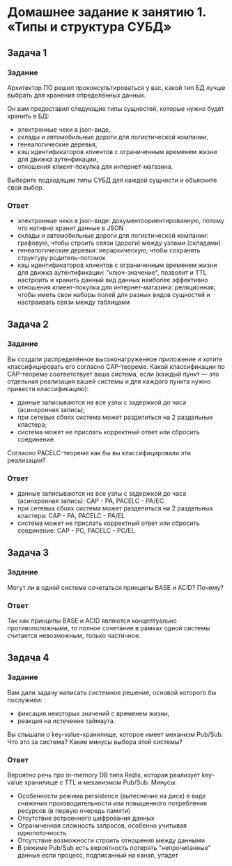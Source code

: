 # Домашнее задание к занятию 1. «Типы и структура СУБД»

## Задача 1
### Задание
Архитектор ПО решил проконсультироваться у вас, какой тип БД 
лучше выбрать для хранения определённых данных.

Он вам предоставил следующие типы сущностей, которые нужно будет хранить в БД:

- электронные чеки в json-виде,
- склады и автомобильные дороги для логистической компании,
- генеалогические деревья,
- кэш идентификаторов клиентов с ограниченным временем жизни для движка аутенфикации,
- отношения клиент-покупка для интернет-магазина.

Выберите подходящие типы СУБД для каждой сущности и объясните свой выбор.

### Ответ
- электронные чеки в json-виде: документоориентированную, потому что нативно хранит данные в JSON
- склады и автомобильные дороги для логистической компании: графовую, чтобы строить связи (дороги) между узлами (складами)
- генеалогические деревья: иерархическую, чтобы сохранять структуру родитель-потомок
- кэш идентификаторов клиентов с ограниченным временем жизни для движка аутентификации: "ключ-значение", позволит и TTL настроить и хранить данный вид данных наиболее эффективно
- отношения клиент-покупка для интернет-магазина: реляционная, чтобы иметь свои наборы полей для разных видов сущностей и настраивать связи между таблицами

## Задача 2
### Задание
Вы создали распределённое высоконагруженное приложение и хотите классифицировать его согласно 
CAP-теореме. Какой классификации по CAP-теореме соответствует ваша система, если 
(каждый пункт — это отдельная реализация вашей системы и для каждого пункта нужно привести классификацию):

- данные записываются на все узлы с задержкой до часа (асинхронная запись);
- при сетевых сбоях система может разделиться на 2 раздельных кластера;
- система может не прислать корректный ответ или сбросить соединение.

Согласно PACELC-теореме как бы вы классифицировали эти реализации?

### Ответ
- данные записываются на все узлы с задержкой до часа (асинхронная запись): CAP - PA, PACELC - PA/EC
- при сетевых сбоях система может разделиться на 2 раздельных кластера: CAP - PA, PACELC - PA/EL
- система может не прислать корректный ответ или сбросить соединение: CAP - PC, PACELC - PC/EL

## Задача 3
### Задание
Могут ли в одной системе сочетаться принципы BASE и ACID? Почему?

### Ответ
Так как принципы BASE и ACID являются концептуально противоположными, то полное сочетание в рамках одной системы
считается невозможным, только частичное.

## Задача 4
### Задание
Вам дали задачу написать системное решение, основой которого бы послужили:

- фиксация некоторых значений с временем жизни,
- реакция на истечение таймаута.

Вы слышали о key-value-хранилище, которое имеет механизм Pub/Sub. 
Что это за система? Какие минусы выбора этой системы?

### Ответ
Вероятно речь про in-memory DB типа Redis, которая реализует key-value хранилище с TTL и механизмом Pub/Sub.
Минусы:
- Особенности режима persistence (вытеснение на диск) в виде снижения производительности или повышенного потребления ресурсов (в первую очередь памяти)
- Отсутствие встроенного шифрования данных
- Ограниченная сложность запросов, особенно учитывая однопоточность
- Отсутствие возможности строить отношения между данными
- В режиме Pub/Sub есть вероятность потерять "непрочитанные" данные если процесс, подписанный на канал, упадет